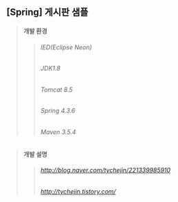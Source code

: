 ## [Spring] 게시판 샘플 
> #### 개발 환경
>> ###### IED(Eclipse Neon) 
>> ###### JDK1.8
>> ###### Tomcat 8.5
>> ###### Spring 4.3.6
>> ###### Maven 3.5.4

> #### 개발 설명
>> ###### http://blog.naver.com/tychejin/221339985910
>> ###### http://tychejin.tistory.com/
